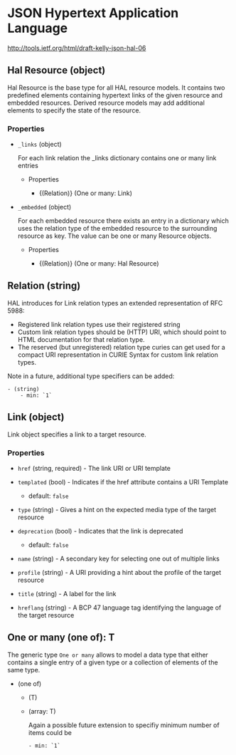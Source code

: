 # JSON Hypertext Application Language
<http://tools.ietf.org/html/draft-kelly-json-hal-06>

## Hal Resource (object)
Hal Resource is the base type for all HAL resource models. It contains two predefined elements containing hypertext links of the given resource and embedded resources. Derived resource models may add additional elements to specify the state of the resource.

### Properties

- `_links` (object)

    For each link relation the _links dictionary contains one or many link entries

    - Properties

        - {(Relation)} (One or many: Link)

- `_embedded` (object)

    For each embedded resource there exists an entry in a dictionary which uses the relation type of the embedded resource to the surrounding resource as key. The value can be one or many Resource objects.

    - Properties

        - {(Relation)} (One or many: Hal Resource)

## Relation (string)
HAL introduces for Link relation types an extended representation of RFC 5988:

- Registered link relation types use their registered string
- Custom link relation types should be (HTTP) URI, which should point to HTML documentation for that relation type.
- The reserved (but unregistered) relation type curies can get used for a compact URI representation in CURIE Syntax for custom link relation types.

Note in a future, additional type specifiers can be added:

``` 
- (string) 
    - min: `1`
```

## Link (object)
Link object specifies a link to a target resource.

### Properties

- `href` (string, required) - The link URI or URI template

- `templated` (bool) - Indicates if the href attribute contains a URI Template
    - default: `false`

- `type` (string) - Gives a hint on the expected media type of the target resource

- `deprecation` (bool) - Indicates that the link is deprecated
    - default: `false`

- `name` (string) - A secondary key for selecting one out of multiple links

- `profile` (string) - A URI providing a hint about the profile of the target resource

- `title` (string) - A label for the link

- `hreflang` (string) - A BCP 47 language tag identifying the language of the target resource

## One or many (one of): T
The generic type `One or many` allows to model a data type that either contains a single entry of a given type or a collection of elements of the same type.

- (one of)
    - (T)
    - (array: T)

        Again a possible future extension to specifiy minimum number of items could be

        ```
        - min: `1`
        ```
